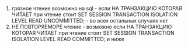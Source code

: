 1. грязное чтение возможно на sql - если НА ТРАНЗАКЦИЮ КОТОРАЯ ЧИТАЕТ при чтение стоит SET SESSION TRANSACTION ISOLATION LEVEL READ UNCOMMITTED; - во всех остальных случаях нет 
2. НЕ ПОВТОРЯЕМОРЕ чтение - возможно если НА ТРАНЗАКЦИЮ КОТОРАЯ ЧИТАЕТ при чтение стоит SET SESSION TRANSACTION ISOLATION LEVEL READ COMMITTED; и ниже